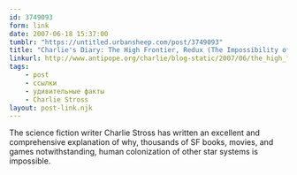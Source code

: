 ```yaml
---
id: 3749093
form: link
date: 2007-06-18 15:37:00
tumblr: "https://untitled.urbansheep.com/post/3749093"
title: "Charlie's Diary: The High Frontier, Redux (The Impossibility of Colonizing the Galaxy)"
linkurl: http://www.antipope.org/charlie/blog-static/2007/06/the_high_frontier_redux.html
tags:
    - post
    - ссылки
    - удивительные факты
    - Charlie Stross
layout: post-link.njk
---
```

<p>The science fiction writer Charlie Stross has written an excellent and comprehensive explanation of why, thousands of SF books, movies, and games notwithstanding, human colonization of other star systems is impossible.</p>
